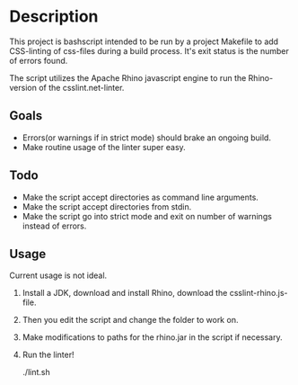 Description
===========
This project is bashscript intended to be run by a project Makefile to add CSS-linting of css-files during a build process. It's exit status is the number of errors found.

The script utilizes the Apache Rhino javascript engine to run the Rhino-version of the csslint.net-linter.

Goals
-----
* Errors(or warnings if in strict mode) should brake an ongoing build.
* Make routine usage of the linter super easy.

Todo
----
* Make the script accept directories as command line arguments.
* Make the script accept directories from stdin.
* Make the script go into strict mode and exit on number of warnings instead of errors.

Usage
-----
Current usage is not ideal. 

1. Install a JDK, download and install Rhino, download the csslint-rhino.js-file.
1. Then you edit the script and change the folder to work on.
1. Make modifications to paths for the rhino.jar in the script if necessary.
1. Run the linter!

    ./lint.sh

